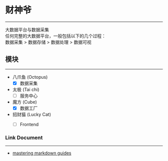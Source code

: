 # 财神爷

---
大数据平台与数据采集 \
任何完整的大数据平台，一般包括以下的几个过程：\
数据采集 > 数据存储 > 数据处理 > 数据可视

## 模块

---
* 八爪鱼 (Octopus)
  -[x] 数据采集
  
* 太极 (Tai chi)
  -[ ] 服务中心

* 魔方 (Cube)
  -[x] 数据工厂
  
* 招财猫 (Lucky Cat)
  -[ ] Frontend
  
  
  
  
  
  
### Link Document

---
  - [mastering markdown guides](https://guides.github.com/features/mastering-markdown) 


